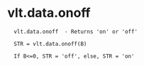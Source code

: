 # vlt.data.onoff

```
  vlt.data.onoff  - Returns 'on' or 'off'
 
  STR = vlt.data.onoff(B)
 
  If B<=0, STR = 'off', else, STR = 'on'

```

